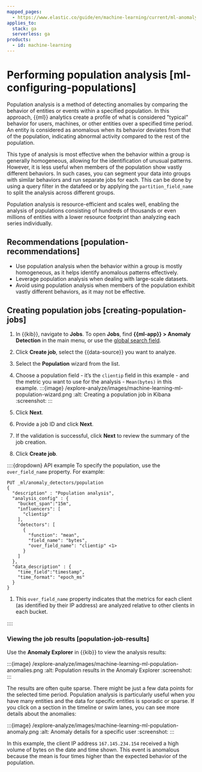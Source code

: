 ```yaml
---
mapped_pages:
  - https://www.elastic.co/guide/en/machine-learning/current/ml-anomaly-detection-job-types.html
applies_to:
  stack: ga
  serverless: ga
products:
  - id: machine-learning
---
```


# Performing population analysis [ml-configuring-populations]

Population analysis is a method of detecting anomalies by comparing the behavior of entities or events within a specified population. In this approach, {{ml}} analytics create a profile of what is considered "typical" behavior for users, machines, or other entities over a specified time period. An entity is considered as anomalous when its behavior deviates from that of the population, indicating abnormal activity compared to the rest of the population.

This type of analysis is most effective when the behavior within a group is generally homogeneous, allowing for the identification of unusual patterns. However, it is less useful when members of the population show vastly different behaviors. In such cases, you can segment your data into groups with similar behaviors and run separate jobs for each. This can be done by using a query filter in the datafeed or by applying the `partition_field_name` to split the analysis across different groups.

Population analysis is resource-efficient and scales well, enabling the analysis of populations consisting of hundreds of thousands or even millions of entities with a lower resource footprint than analyzing each series individually.

## Recommendations [population-recommendations]

* Use population analysis when the behavior within a group is mostly homogeneous, as it helps identify anomalous patterns effectively.
* Leverage population analysis when dealing with large-scale datasets.
* Avoid using population analysis when members of the population exhibit vastly different behaviors, as it may not be effective.

## Creating population jobs [creating-population-jobs]

1. In {{kib}}, navigate to **Jobs**. To open **Jobs**, find **{{ml-app}} > Anomaly Detection** in the main menu, or use the [global search field](/explore-analyze/query-filter/filtering.md#_finding_your_apps_and_objects).
2. Click **Create job**, select the {{data-source}} you want to analyze.
3. Select the **Population** wizard from the list.
4. Choose a population field - it’s the `clientip` field in this example - and the metric you want to use for the analysis - `Mean(bytes)` in this example.
   :::{image} /explore-analyze/images/machine-learning-ml-population-wizard.png
   :alt: Creating a population job in Kibana
   :screenshot:
   :::

5. Click **Next**.
6. Provide a job ID and click **Next**.
7. If the validation is successful, click **Next** to review the summary of the job creation.
8. Click **Create job**.

::::{dropdown} API example
To specify the population, use the `over_field_name` property. For example:

```console
PUT _ml/anomaly_detectors/population
{
  "description" : "Population analysis",
  "analysis_config" : {
    "bucket_span":"15m",
    "influencers": [
      "clientip"
    ],
    "detectors": [
      {
        "function": "mean",
        "field_name": "bytes",
        "over_field_name": "clientip" <1>
      }
    ]
  },
  "data_description" : {
    "time_field":"timestamp",
    "time_format": "epoch_ms"
  }
}
```

1. This `over_field_name` property indicates that the metrics for each client (as identified by their IP address) are analyzed relative to other clients in each bucket.

::::

### Viewing the job results [population-job-results]

Use the **Anomaly Explorer** in {{kib}} to view the analysis results:

:::{image} /explore-analyze/images/machine-learning-ml-population-anomalies.png
:alt: Population results in the Anomaly Explorer
:screenshot:
:::

The results are often quite sparse. There might be just a few data points for the selected time period. Population analysis is particularly useful when you have many entities and the data for specific entitles is sporadic or sparse. If you click on a section in the timeline or swim lanes, you can see more details about the anomalies:

:::{image} /explore-analyze/images/machine-learning-ml-population-anomaly.png
:alt: Anomaly details for a specific user
:screenshot:
:::

In this example, the client IP address `167.145.234.154` received a high volume of bytes on the date and time shown. This event is anomalous because the mean is four times higher than the expected behavior of the population.

